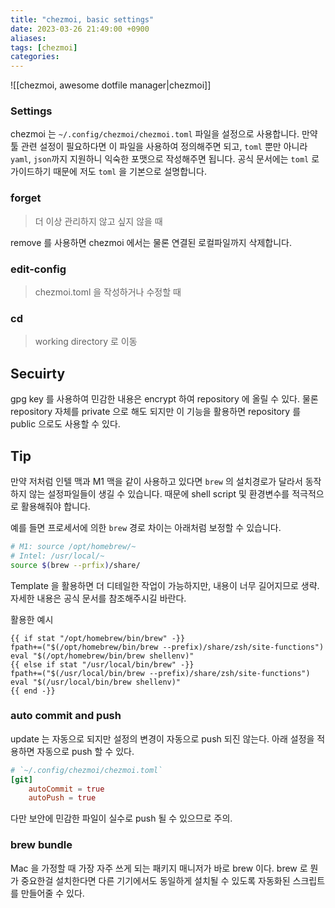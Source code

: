 ```yaml
---
title: "chezmoi, basic settings"
date: 2023-03-26 21:49:00 +0900
aliases: 
tags: [chezmoi]
categories: 
---
```


![[chezmoi, awesome dotfile manager|chezmoi]]

### Settings

chezmoi 는 `~/.config/chezmoi/chezmoi.toml` 파일을 설정으로 사용합니다. 만약 툴 관련 설정이 필요하다면 이 파일을 사용하여 정의해주면 되고, `toml` 뿐만 아니라 `yaml`, `json`까지 지원하니 익숙한 포맷으로 작성해주면 됩니다. 공식 문서에는 `toml` 로 가이드하기 때문에 저도 `toml` 을 기본으로 설명합니다.

### forget

> 더 이상 관리하지 않고 싶지 않을 때

remove 를 사용하면 chezmoi 에서는 물론 연결된 로컬파일까지 삭제합니다.

### edit-config

> chezmoi.toml 을 작성하거나 수정할 때

### cd

> working directory 로 이동

## Secuirty

gpg key 를 사용하여 민감한 내용은 encrypt 하여 repository 에 올릴 수 있다. 물론 repository 자체를 private 으로 해도 되지만 이 기능을 활용하면 repository 를 public 으로도 사용할 수 있다.

## Tip

만약 저처럼 인텔 맥과 M1 맥을 같이 사용하고 있다면 `brew` 의 설치경로가 달라서 동작하지 않는 설정파일들이 생길 수 있습니다. 때문에 shell script 및 환경변수를 적극적으로 활용해줘야 합니다.

예를 들면 프로세서에 의한 `brew` 경로 차이는 아래처럼 보정할 수 있습니다.

```bash
# M1: source /opt/homebrew/~
# Intel: /usr/local/~
source $(brew --prfix)/share/
```

Template 을 활용하면 더 디테일한 작업이 가능하지만, 내용이 너무 길어지므로 생략. 자세한 내용은 공식 문서를 참조해주시길 바란다.

활용한 예시

```dot_zprofiles.tmpl
{{ if stat "/opt/homebrew/bin/brew" -}}
fpath+=("$(/opt/homebrew/bin/brew --prefix)/share/zsh/site-functions")
eval "$(/opt/homebrew/bin/brew shellenv)"
{{ else if stat "/usr/local/bin/brew" -}}
fpath+=("$(/usr/local/bin/brew --prefix)/share/zsh/site-functions")
eval "$(/usr/local/bin/brew shellenv)"
{{ end -}}
```

### auto commit and push

update 는 자동으로 되지만 설정의 변경이 자동으로 push 되진 않는다. 아래 설정을 적용하면 자동으로 push 할 수 있다.

```toml
# `~/.config/chezmoi/chezmoi.toml`
[git]
    autoCommit = true
    autoPush = true
```

다만 보안에 민감한 파일이 실수로 push 될 수 있으므로 주의.

### brew bundle

Mac 을 가정할 때 가장 자주 쓰게 되는 패키지 매니저가 바로 brew 이다. brew 로 뭔가 중요한걸 설치한다면 다른 기기에서도 동일하게 설치될 수 있도록 자동화된 스크립트를 만들어줄 수 있다.
